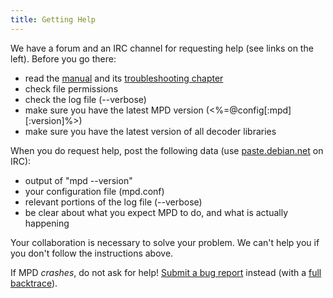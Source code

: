 ```yaml
---
title: Getting Help
---
```


We have a forum and an IRC channel for requesting help (see links on
the left).  Before you go there:

- read the [manual](/doc/user/) and its
  [troubleshooting chapter](/doc/user/troubleshooting.html)
- check file permissions
- check the log file (\-\-verbose)
- make sure you have the latest MPD version
  (<%=@config[:mpd][:version]%>)
- make sure you have the latest version of all decoder libraries

When you do request help, post the following data (use
[paste.debian.net](http://paste.debian.net/) on IRC):

- output of "mpd \-\-version"
- your configuration file (mpd.conf)
- relevant portions of the log file (\-\-verbose)
- be clear about what you expect MPD to do, and what is actually
  happening

Your collaboration is necessary to solve your problem.  We can't help
you if you don't follow the instructions above.

If MPD *crashes*, do not ask for help!
[Submit a bug report](https://github.com/MusicPlayerDaemon/MPD/issues) instead (with a
[full backtrace](/doc/user/bugs.html#crash)).
